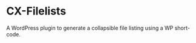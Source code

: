 CX-Filelists
============

A WordPress plugin to generate a collapsible file listing using a WP short-code.
